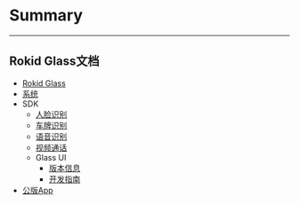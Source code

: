 # Summary
---------
Rokid Glass文档
---------
* [Rokid Glass](README.md)
* [系统](1-system/index.md)
* SDK
    - [人脸识别](2-sdk/1-face-sdk/index.md)
    - [车牌识别](2-sdk/2-lpr-sdk/index.md)
    - [语音识别](https://rokid.github.io/docs/5-enableVoice/rokid-vsvy-sdk-docs/LocalSkillSdk/LocalSkillSdk.html)
    - [视频通话](2-sdk/4-video-sdk/index.md)
    - Glass UI
        - [版本信息](2-sdk/5-ui-sdk/ChangeLog.md)
        - [开发指南](2-sdk/5-ui-sdk/index.md)
* [公版App](3-app/index.md)